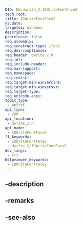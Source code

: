 ```yaml
---
UID: NN:dwrite_2.IDWriteFontFace2
tech.root: 
title: IDWriteFontFace2
ms.date: 
targetos: Windows
description: 
prerelease: false
req.assembly: 
req.construct-type: iface
req.ddi-compliance: 
req.header: dwrite_2.h
req.idl: 
req.include-header: 
req.max-support: 
req.namespace: 
req.redist: 
req.target-min-winverclnt: 
req.target-min-winversvr: 
req.target-type: 
req.unicode-ansi: 
topic_type:
 - apiref
api_type:
 - COM
api_location:
 - dwrite_2.h
api_name:
 - IDWriteFontFace2
f1_keywords:
 - IDWriteFontFace2
 - dwrite_2/IDWriteFontFace2
dev_langs:
 - c++
helpviewer_keywords:
 - IDWriteFontFace2
---
```


## -description

## -remarks

## -see-also

